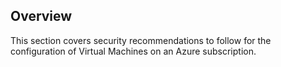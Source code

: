 ## Overview

This section covers security recommendations to follow for the configuration of Virtual Machines on an Azure subscription.
